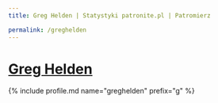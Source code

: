 ```yaml
---
title: Greg Helden | Statystyki patronite.pl | Patromierz

permalink: /greghelden
---
```


# [Greg Helden](https://patronite.pl/greghelden)

{% include profile.md name="greghelden" prefix="g" %}
